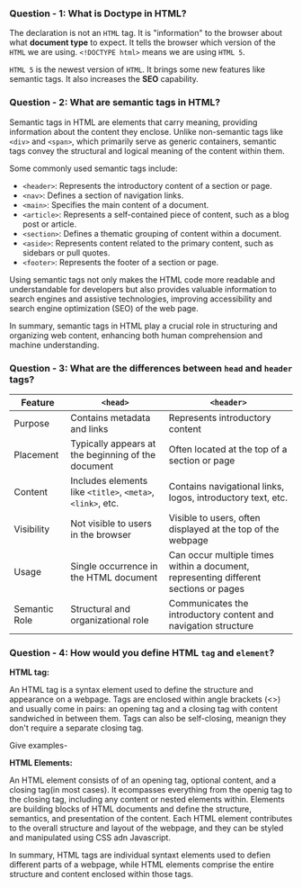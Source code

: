 ### Question - 1: **What is Doctype in HTML?**

The declaration is not an `HTML` tag. It is "information" to the browser about what **document type** to expect. It tells the browser which version of the `HTML` we are using.
`<!DOCTYPE html>` means we are using `HTML 5`.

`HTML 5` is the newest version of `HTML`. It brings some new features like semantic tags. It also increases the **SEO** capability.

### Question - 2: **What are semantic tags in HTML?**

Semantic tags in HTML are elements that carry meaning, providing information about the content they enclose. Unlike non-semantic tags like `<div>` and `<span>`, which primarily serve as generic containers, semantic tags convey the structural and logical meaning of the content within them.

Some commonly used semantic tags include:

- `<header>`: Represents the introductory content of a section or page.
- `<nav>`: Defines a section of navigation links.
- `<main>`: Specifies the main content of a document.
- `<article>`: Represents a self-contained piece of content, such as a blog post or article.
- `<section>`: Defines a thematic grouping of content within a document.
- `<aside>`: Represents content related to the primary content, such as sidebars or pull quotes.
- `<footer>`: Represents the footer of a section or page.

Using semantic tags not only makes the HTML code more readable and understandable for developers but also provides valuable information to search engines and assistive technologies, improving accessibility and search engine optimization (SEO) of the web page.

In summary, semantic tags in HTML play a crucial role in structuring and organizing web content, enhancing both human comprehension and machine understanding.

### Question - 3: **What are the differences between `head` and `header` tags?**

| Feature       | `<head>`                                                   | `<header>`                                                                           |
| ------------- | ---------------------------------------------------------- | ------------------------------------------------------------------------------------ |
| Purpose       | Contains metadata and links                                | Represents introductory content                                                      |
| Placement     | Typically appears at the beginning of the document         | Often located at the top of a section or page                                        |
| Content       | Includes elements like `<title>`, `<meta>`, `<link>`, etc. | Contains navigational links, logos, introductory text, etc.                          |
| Visibility    | Not visible to users in the browser                        | Visible to users, often displayed at the top of the webpage                          |
| Usage         | Single occurrence in the HTML document                     | Can occur multiple times within a document, representing different sections or pages |
| Semantic Role | Structural and organizational role                         | Communicates the introductory content and navigation structure                       |

### Question - 4: **How would you define HTML `tag` and `element`?**

**HTML tag:**

An HTML tag is a syntax element used to define the structure and appearance on a webpage. Tags are enclosed within angle brackets (<>) and usually come in pairs: an opening tag and a closing tag with content sandwiched in between them. Tags can also be self-closing, meanign they don't require a separate closing tag.

Give examples-

**HTML Elements:**

An HTML element consists of of an opening tag, optional content, and a closing tag(in most cases). It ecompasses everything from the openig tag to the closing tag, including any content or nested elements within. Elements are building blocks of HTML documents and define the structure, semantics, and presentation of the content. Each HTML element contributes to the overall structure and layout of the webpage, and they can be styled and manipulated using CSS adn Javascript.

In summary, HTML tags are individual syntaxt elements used to defien different parts of a webpage, while HTML elements comprise the entire structure and content enclosed within those tags.
